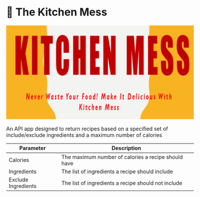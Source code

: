 # :green_salad: The Kitchen Mess

![](https://github.com/Hayley96/TheKitchenMess/blob/a22bed67a717df2b4fc774b4f28e8a768b7b57bf/Banner.png)

An API app designed to return recipes based on a specified set of include/exclude ingredients and a maximum number of calories

| Parameter            | Description										  |
| ---------------------| -----------------------------------------------------|
| Calories             | The maximum number of calories a recipe should have  |
| Ingredients          | The list of ingredients a recipe should include      |
| Exclude Ingredients  | The list of ingredients a recipe should not include  |
